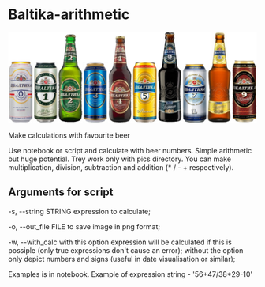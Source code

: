 # Baltika-arithmetic

![Example](https://github.com/KPOTOH/Baltika-arithmetic/blob/master/pics/example.jpg)

Make calculations with favourite beer

Use notebook or script and calculate with beer numbers. Simple arithmetic but huge potential. Trey work only with pics directory. You can make multiplication, division, subtraction and addition (* / - + respectively). 

## Arguments for script
  -s, --string STRING     expression to calculate;
  
  -o, --out_file FILE     to save image in png format;
  
  -w, --with_calc         with this option expression will be calculated if this is possiple (only true expressions don't cause 
                          an error); without the option only depict numbers and signs (useful in date visualisation or similar);
                          
Examples is in notebook. Example of expression string - '56+47/38*29-10'
